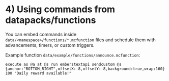 # 4) Using commands from datapacks/functions

You can embed commands inside `data/<namespace>/functions/*.mcfunction` files and schedule them with advancements, timers, or custom triggers.

Example function `data/example/functions/announce.mcfunction`:
```
execute as @a at @s run emberstextapi sendcustom @s {anchor:"BOTTOM_RIGHT",offsetX:-8,offsetY:-8,background:true,wrap:160} 100 "Daily reward available!"
```
